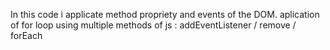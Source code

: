 In this code i applicate method propriety and events of the DOM.
aplication of for loop 
using multiple methods of js : addEventListener / remove / forEach
